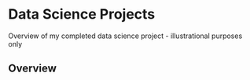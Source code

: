 # Data Science Projects
Overview of my completed data science project - illustrational purposes only

## Overview
